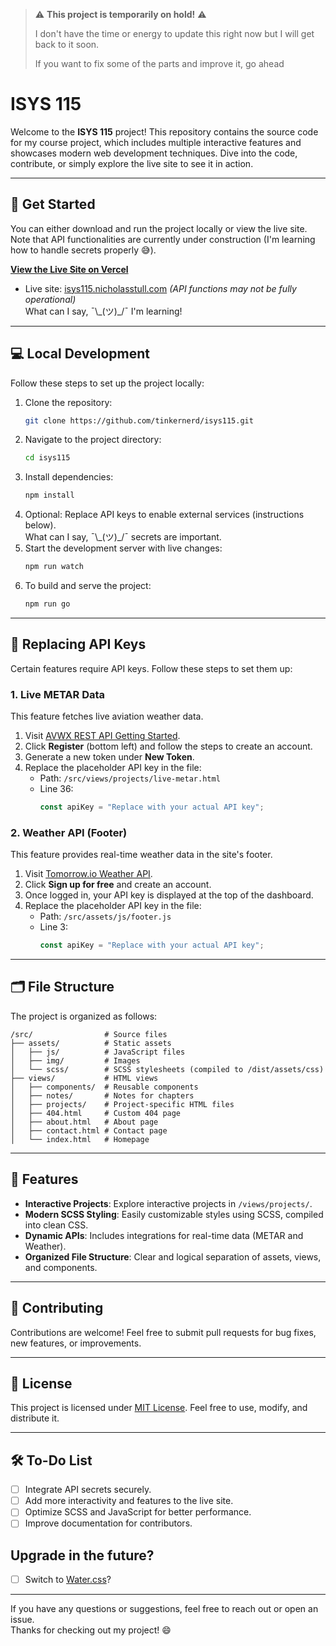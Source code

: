 > ⚠️ **This project is temporarily on hold!** ⚠️
> 
> I don't have the time or energy to update this right now but I will get back to it soon.
> 
> If you want to fix some of the parts and improve it, go ahead


# ISYS 115

Welcome to the **ISYS 115** project! This repository contains the source code for my course project, which includes multiple interactive features and showcases modern web development techniques. Dive into the code, contribute, or simply explore the live site to see it in action.

---

## 🚀 Get Started

You can either download and run the project locally or view the live site. Note that API functionalities are currently under construction (I'm learning how to handle secrets properly 😅). 

[**View the Live Site on Vercel**](https://isys-115.vercel.app/)

- Live site: [isys115.nicholasstull.com](https://isys115.nicholasstull.com) *(API functions may not be fully operational)*  
What can I say, ¯\\\_(ツ)_/¯ I'm learning!

---

## 💻 Local Development

Follow these steps to set up the project locally:

1. Clone the repository:
    ```bash
    git clone https://github.com/tinkernerd/isys115.git
    ```
2. Navigate to the project directory:
    ```bash
    cd isys115
    ```
3. Install dependencies:
    ```bash
    npm install
    ```
4. Optional: Replace API keys to enable external services (instructions below).  
   What can I say, ¯\\\_(ツ)_/¯ secrets are important.
5. Start the development server with live changes:
    ```bash
    npm run watch
    ```
6. To build and serve the project:
    ```bash
    npm run go
    ```

---

## 🔑 Replacing API Keys

Certain features require API keys. Follow these steps to set them up:

### 1. Live METAR Data
This feature fetches live aviation weather data.

1. Visit [AVWX REST API Getting Started](https://account.avwx.rest/getting-started).
2. Click **Register** (bottom left) and follow the steps to create an account.
3. Generate a new token under **New Token**.
4. Replace the placeholder API key in the file:
   - Path: `/src/views/projects/live-metar.html`
   - Line 36: 
     ```javascript
     const apiKey = "Replace with your actual API key";
     ```

### 2. Weather API (Footer)
This feature provides real-time weather data in the site's footer.

1. Visit [Tomorrow.io Weather API](https://www.tomorrow.io/weather-api/).
2. Click **Sign up for free** and create an account.
3. Once logged in, your API key is displayed at the top of the dashboard.
4. Replace the placeholder API key in the file:
   - Path: `/src/assets/js/footer.js`
   - Line 3:
     ```javascript
     const apiKey = "Replace with your actual API key";
     ```

---

## 🗂️ File Structure

The project is organized as follows:

```
/src/                # Source files
├── assets/          # Static assets
│   ├── js/          # JavaScript files
│   ├── img/         # Images
│   └── scss/        # SCSS stylesheets (compiled to /dist/assets/css)
├── views/           # HTML views
│   ├── components/  # Reusable components
│   ├── notes/       # Notes for chapters
│   ├── projects/    # Project-specific HTML files
│   ├── 404.html     # Custom 404 page
│   ├── about.html   # About page
│   ├── contact.html # Contact page
│   └── index.html   # Homepage
```

---

## 🌟 Features

- **Interactive Projects**: Explore interactive projects in `/views/projects/`.
- **Modern SCSS Styling**: Easily customizable styles using SCSS, compiled into clean CSS.
- **Dynamic APIs**: Includes integrations for real-time data (METAR and Weather).
- **Organized File Structure**: Clear and logical separation of assets, views, and components.

---

## 🤝 Contributing

Contributions are welcome! Feel free to submit pull requests for bug fixes, new features, or improvements.

---

## 📜 License

This project is licensed under [MIT License](LICENSE). Feel free to use, modify, and distribute it.

---

## 🛠️ To-Do List

- [ ] Integrate API secrets securely.
- [ ] Add more interactivity and features to the live site.
- [ ] Optimize SCSS and JavaScript for better performance.
- [ ] Improve documentation for contributors.

## Upgrade in the future?
- [ ] Switch to [Water.css](https://github.com/kognise/water.css)?

---

If you have any questions or suggestions, feel free to reach out or open an issue.  
Thanks for checking out my project! 😄 
